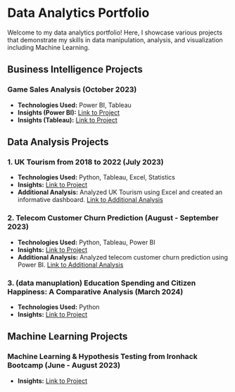 # Data Analytics Portfolio

Welcome to my data analytics portfolio! Here, I showcase various projects that demonstrate my skills in data manipulation, analysis, and visualization including Machine Learning.

## Business Intelligence Projects

### Game Sales Analysis (October 2023)
- **Technologies Used:** Power BI, Tableau
- **Insights (Power BI):** [Link to Project](https://github.com/soichi-berson/Power_BI_Practice_Game_Sales)
- **Insights (Tableau):** [Link to Project](https://github.com/soichi-berson/Tableau_practice_game_sales)


## Data Analysis Projects

### 1. UK Tourism from 2018 to 2022 (July 2023)
- **Technologies Used:** Python, Tableau, Excel, Statistics
- **Insights:** [Link to Project](https://github.com/soichi-berson/mid-bootcamp-project)
- **Additional Analysis:** Analyzed UK Tourism using Excel and created an informative dashboard. [Link to Additional Analysis](https://github.com/soichi-berson/Excel_UK_Tourism)

### 2. Telecom Customer Churn Prediction (August - September 2023)
- **Technologies Used:** Python, Tableau, Power BI
- **Insights:** [Link to Project](https://github.com/soichi-berson/final_bootcamp_project)
- **Additional Analysis:** Analyzed telecom customer churn prediction using Power BI. [Link to Additional Analysis](https://github.com/soichi-berson/Practicing-Power-BI-Analyzing-Churned-Customers)

### 3. (data manuplation) Education Spending and Citizen Happiness: A Comparative Analysis (March 2024) 
- **Technologies Used:** Python
- **Insights:** [Link to Project](https://github.com/soichi-berson/education-spending_and_happiness_analysis)


## Machine Learning Projects

### Machine Learning & Hypothesis Testing from Ironhack Bootcamp (June - August 2023)
- **Insights:** [Link to Project](https://github.com/soichi-berson/ML_Hypothesis)

